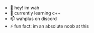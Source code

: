 - 👋 hey! im wah
- 🌱 currently learning c++
- 📫 wahplus on discord
- ⚡ fun fact: im an absolute noob at this

<!---
TheWahlolly/TheWahlolly is a ✨ special ✨ repository because its `README.md` (this file) appears on your GitHub profile.
You can click the Preview link to take a look at your changes.
--->
